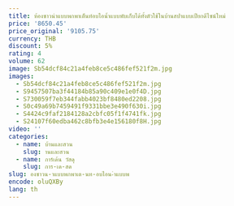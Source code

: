 ```yaml
---
title: ห้องซาวน่าแบบพกพาเต็นท์อบไอน้ำแบบพับเก็บได้ทั้งตัวใช้ในบ้านสปาแบบเปียกดีไซน์ใหม่
price: '8650.45'
price_original: '9105.75'
currency: THB
discount: 5%
rating: 4
volume: 62
image: Sb54dcf84c21a4feb8ce5c486fef521f2m.jpg
images:
  - Sb54dcf84c21a4feb8ce5c486fef521f2m.jpg
  - S9457507ba3f44184b85a90c409e1e0f4D.jpg
  - S730059f7eb344fabb4023bf8480ed2208.jpg
  - S0c49a69b7459491f9331bbe3e490f630i.jpg
  - S4424c9faf2184128a2cbfc05f1f4741fk.jpg
  - S24107f60edba462c8bfb3e4e156180f8H.jpg
video: ''
categories:
  - name: บ้านและสวน
    slug: านและสวน
  - name: การ์เด้น วัสดุ
    slug: การ-เด-สด
slug: องซาวน-าแบบพกพาเต-นท-อบไอน-ำแบบพ
encode: oluQXBy
lang: th
---
```

  